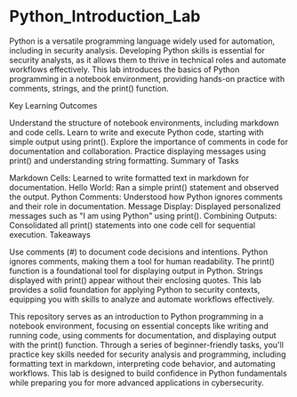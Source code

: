 # Python_Introduction_Lab

Python is a versatile programming language widely used for automation, including in security analysis. Developing Python skills is essential for security analysts, as it allows them to thrive in technical roles and automate workflows effectively. This lab introduces the basics of Python programming in a notebook environment, providing hands-on practice with comments, strings, and the print() function.

Key Learning Outcomes

Understand the structure of notebook environments, including markdown and code cells.
Learn to write and execute Python code, starting with simple output using print().
Explore the importance of comments in code for documentation and collaboration.
Practice displaying messages using print() and understanding string formatting.
Summary of Tasks

Markdown Cells: Learned to write formatted text in markdown for documentation.
Hello World: Ran a simple print() statement and observed the output.
Python Comments: Understood how Python ignores comments and their role in documentation.
Message Display: Displayed personalized messages such as "I am using Python" using print().
Combining Outputs: Consolidated all print() statements into one code cell for sequential execution.
Takeaways

Use comments (#) to document code decisions and intentions.
Python ignores comments, making them a tool for human readability.
The print() function is a foundational tool for displaying output in Python.
Strings displayed with print() appear without their enclosing quotes.
This lab provides a solid foundation for applying Python to security contexts, equipping you with skills to analyze and automate workflows effectively.

This repository serves as an introduction to Python programming in a notebook environment, focusing on essential concepts like writing and running code, using comments for documentation, and displaying output with the print() function. Through a series of beginner-friendly tasks, you'll practice key skills needed for security analysis and programming, including formatting text in markdown, interpreting code behavior, and automating workflows. This lab is designed to build confidence in Python fundamentals while preparing you for more advanced applications in cybersecurity.

